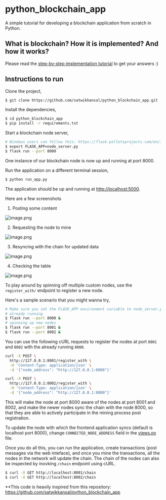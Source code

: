 # python_blockchain_app

A simple tutorial for developing a blockchain application from scratch in Python.

## What is blockchain? How it is implemented? And how it works?

Please read the [step-by-step implementation tutorial](https://www.ibm.com/developerworks/cloud/library/cl-develop-blockchain-app-in-python/index.html) to get your answers :)

## Instructions to run

Clone the project,

```sh
$ git clone https://github.com/satwikkansal/python_blockchain_app.git
```

Install the dependencies,

```sh
$ cd python_blockchain_app
$ pip install -r requirements.txt
```

Start a blockchain node server,

```sh
# Windows users can follow this: https://flask.palletsprojects.com/en/1.1.x/cli/#application-discovery
$ export FLASK_APP=node_server.py
$ flask run --port 8000
```

One instance of our blockchain node is now up and running at port 8000.


Run the application on a different terminal session,

```sh
$ python run_app.py
```

The application should be up and running at [http://localhost:5000](http://localhost:5000).

Here are a few screenshots

1. Posting some content

![image.png](https://github.com/el-adawy/VoteChain/tree/main/screenshots/homepage.PNG)

2. Requesting the node to mine

![image.png](https://github.com/el-adawy/VoteChain/tree/main/screenshots2.png)

3. Resyncing with the chain for updated data

![image.png](https://github.com/el-adawy/VoteChain/tree/main/screenshots3.png)

4. Checking the table

![image.png](https://github.com/el-adawy/VoteChain/tree/main/screenshotshomepage.PNG)

To play around by spinning off multiple custom nodes, use the `register_with/` endpoint to register a new node. 

Here's a sample scenario that you might wanna try,

```sh
# Make sure you set the FLASK_APP environment variable to node_server.py before running these nodes
# already running
$ flask run --port 8000 &
# spinning up new nodes
$ flask run --port 8001 &
$ flask run --port 8002 &
```

You can use the following cURL requests to register the nodes at port `8001` and `8002` with the already running `8000`.

```sh
curl -X POST \
  http://127.0.0.1:8001/register_with \
  -H 'Content-Type: application/json' \
  -d '{"node_address": "http://127.0.0.1:8000"}'
```

```sh
curl -X POST \
  http://127.0.0.1:8002/register_with \
  -H 'Content-Type: application/json' \
  -d '{"node_address": "http://127.0.0.1:8000"}'
```

This will make the node at port 8000 aware of the nodes at port 8001 and 8002, and make the newer nodes sync the chain with the node 8000, so that they are able to actively participate in the mining process post registration.

To update the node with which the frontend application syncs (default is localhost port 8000), change `CONNECTED_NODE_ADDRESS` field in the [views.py](/app/views.py) file.

Once you do all this, you can run the application, create transactions (post messages via the web inteface), and once you mine the transactions, all the nodes in the network will update the chain. The chain of the nodes can also be inspected by inovking `/chain` endpoint using cURL.

```sh
$ curl -X GET http://localhost:8001/chain
$ curl -X GET http://localhost:8002/chain
```

**This code is heavily inspired from this repository: https://github.com/satwikkansal/python_blockchain_app
